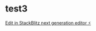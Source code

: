 # test3

[Edit in StackBlitz next generation editor ⚡️](https://stackblitz.com/~/github.com/azprog79/test3)